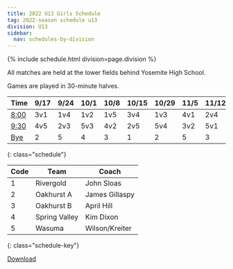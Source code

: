 ```yaml
---
title: 2022 U13 Girls Schedule
tag: 2022-season schedule u13
division: U13
sidebar:
  nav: schedules-by-division
---
```


{% include schedule.html division=page.division %}

All matches are held at the lower fields behind Yosemite High School.

Games are played in 30-minute halves.

| Time        | 9/17  | 9/24  | 10/1  | 10/8  | 10/15 | 10/29 | 11/5  | 11/12 | 11/19
|-------------|-------|-------|-------|-------|-------|-------|-------|-------|-------
| <u>8:00</u> | 3v1   | 1v4   | 1v2   | 1v5   | 3v4   | 1v3   | 4v1   | 2v4   | 2v1
| <u>9:30</u> | 4v5   | 2v3   | 5v3   | 4v2   | 2v5   | 5v4   | 3v2   | 5v1   | 3v5
| <u>Bye</u>  | 2     | 5     | 4     | 3     | 1     | 2     | 5     | 3     | 4
{: class="schedule"}


| Code      | Team          | Coach                         
|-----------|---------------|---------------
| 1         | Rivergold     | John Sloas
| 2         | Oakhurst A    | James Gillaspy                  
| 3         | Oakhurst B    | April Hill
| 4         | Spring Valley | Kim Dixon
| 5         | Wasuma        | Wilson/Kreiter
{: class="schedule-key"}


[Download](/schedules/2022/MAYSL-2022-U13-girls.pdf)
